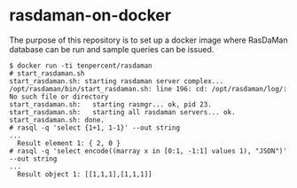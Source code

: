 # rasdaman-on-docker
The purpose of this repository is to set up a docker image where RasDaMan database can be run and sample queries can be issued.
```
$ docker run -ti tenpercent/rasdaman
# start_rasdaman.sh 
start_rasdaman.sh: starting rasdaman server complex...
/opt/rasdaman/bin/start_rasdaman.sh: line 196: cd: /opt/rasdaman/log/: No such file or directory
start_rasdaman.sh:   starting rasmgr... ok, pid 23.
start_rasdaman.sh:   starting all rasdaman servers... ok.
start_rasdaman.sh: done.
# rasql -q 'select {1+1, 1-1}' --out string
...
  Result element 1: { 2, 0 }
# rasql -q 'select encode((marray x in [0:1, -1:1] values 1), "JSON")' --out string
...
  Result object 1: [[1,1,1],[1,1,1]]
```
